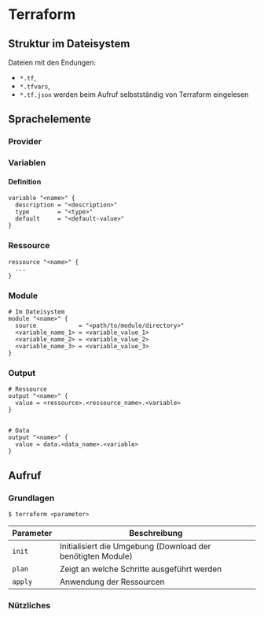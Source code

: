 # Terraform

## Struktur im Dateisystem
Dateien mit den Endungen:
  * `*.tf`, 
  * `*.tfvars`,
  * `*.tf.json`
werden beim Aufruf selbstständig von Terraform eingelesen

## Sprachelemente
### Provider


### Variablen
#### Definition
```
variable "<name>" {
  description = "<description>"
  type        = "<type>"
  default     = "<default-value>"
}
```



### Ressource
```
ressource "<name>" {
  ...
}
```

### Module
```
# Im Dateisystem
module "<name>" {
  source            = "<path/to/module/directory>"
  <variable_name_1> = <variable_value_1>
  <variable_name_2> = <variable_value_2>
  <variable_name_3> = <variable_value_3>
}
```

### Output
```
# Ressource
output "<name>" {
  value = <ressource>.<ressource_name>.<variable>
}


# Data
output "<name>" {
  value = data.<data_name>.<variable>
}
```


## Aufruf
### Grundlagen
```
$ terraform <parameter>
```

| Parameter | Beschreibung |
| --- | --- |
| `init` | Initialisiert die Umgebung (Download der benötigten Module) |
| `plan` | Zeigt an welche Schritte ausgeführt werden |
| `apply` | Anwendung der Ressourcen |

### Nützliches

